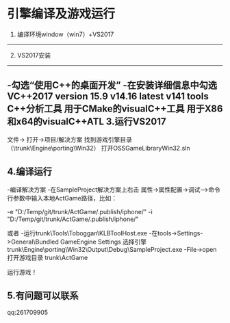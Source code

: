 引擎编译及游戏运行
==================

1. 编译环境window（win7）+VS2017
--------------------------------
   
2. VS2017安装
------------
   -勾选“使用C++的桌面开发”
   -在安装详细信息中勾选
    VC++2017 version 15.9 v14.16 latest v141 tools
	C++分析工具
	用于CMake的visualC++工具
	用于X86和x64的visualC++ATL
3.运行VS2017
------------
  文件-> 打开->项目/解决方案 
  找到游戏引擎目录（\trunk\Engine\porting\Win32）
  打开OSSGameLibraryWin32.sln
  
4.编译运行
---------
  -编译解决方案
  -在SampleProject解决方案上右击
   属性->属性配置->调试-->命令行参数中输入本地ActGame路径，比如：
   
   -e "D:/Temp/git/trunk/ActGame/.publish/iphone/" 
   -i "D:/Temp/git/trunk/ActGame/.publish/iphone/"
   
   或者
   -运行trunk\Tools\Toboggan\KLBToolHost.exe
   -在tools->Settings->General\Bundled GameEngine Settings 选择引擎
    trunk\Engine\porting\Win32\Output\Debug\SampleProject.exe
   -File->open 打开游戏目录
    trunk\ActGame
   
   
   运行游戏！
  
 5.有问题可以联系
 ----------------
   qq:261709905